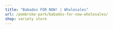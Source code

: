 ```yaml
---
title: "Babados FOR NOW! | Wholesales"
url: /pembroke-park/babados-for-now-wholesales/
shop: variety store
---
```

